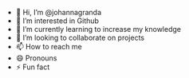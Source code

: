 - 👋 Hi, I’m @johannagranda
- 👀 I’m interested in Github
- 🌱 I’m currently learning to increase my knowledge
- 💞️ I’m looking to collaborate on projects
- 📫 How to reach me 
- 😄 Pronouns
- ⚡ Fun fact

<!---
johannagranda/johannagranda is a ✨ special ✨ repository because its `README.md` (this file) appears on your GitHub profile.
You can click the Preview link to take a look at your changes.
--->
